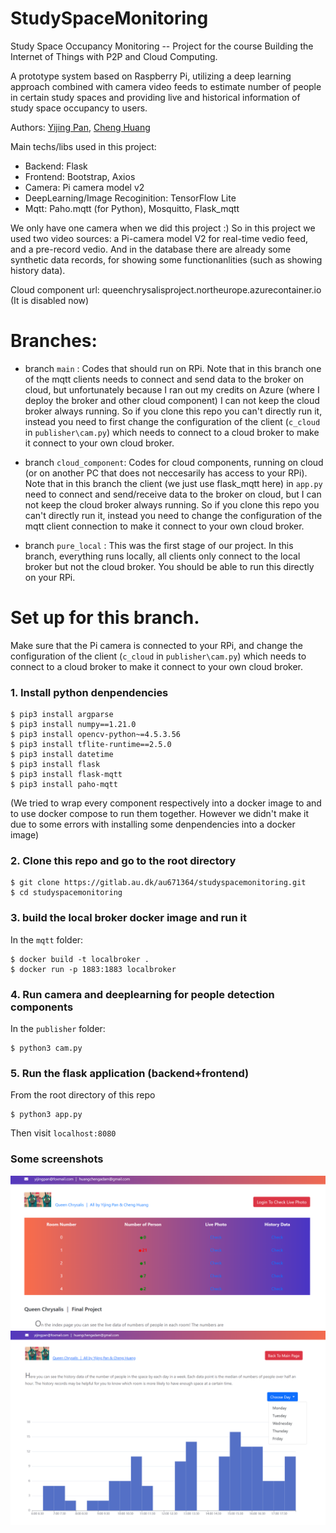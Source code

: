 # StudySpaceMonitoring

Study Space Occupancy Monitoring -- Project for the course Building the Internet of Things with P2P and Cloud Computing.

A prototype system based on Raspberry Pi, utilizing a deep learning approach combined with camera video feeds to estimate number of people in certain study spaces and providing live and historical information of study space occupancy to users.

Authors: [Yijing Pan](https://github.com/panyijing1997), [Cheng Huang](https://github.com/kouteisang)

Main techs/libs used in this project:
- Backend: Flask
- Frontend: Bootstrap, Axios
- Camera: Pi camera model v2
- DeepLearning/Image Recoginition: TensorFlow Lite
- Mqtt: Paho.mqtt (for Python), Mosquitto, Flask_mqtt

We only have one camera when we did this project :) So in this project we used two video sources: a Pi-camera model V2 for real-time vedio feed, and a pre-record vedio. And in the database there are already some synthetic data records, for showing some functionanlities (such as showing history data).


Cloud component url: queenchrysalisproject.northeurope.azurecontainer.io (It is disabled now)

# Branches:

- branch `main` : Codes that should run on RPi. Note that in this branch one of the mqtt clients needs to connect and send data to the broker on cloud, but unfortunately because I ran out my credits on Azure (where I deploy the broker and other cloud component) I can not keep the cloud broker always running. So if you clone this repo you can't directly run it, instead you need to first change the configuration of the client (`c_cloud` in `publisher\cam.py`) which needs to connect to a cloud broker to make it connect to your own cloud broker.

- branch `cloud_component`: Codes for cloud components, running on cloud (or on another PC that does not neccesarily has access to your RPi). Note that in this branch the client (we just use flask_mqtt here) in `app.py` need to connect and send/receive data to the broker on cloud, but I can not keep the cloud broker always running. So if you clone this repo you can't directly run it, instead you need to change the configuration of the mqtt client connection to make it connect to your own cloud broker.


- branch `pure_local` : This was the first stage of our project. In this branch, everything runs locally, all clients only connect to the local broker but not the cloud broker. You should be able to run this directly on your RPi.



# Set up for this branch.

Make sure that the Pi camera is connected to your RPi, and change the configuration of the client (`c_cloud` in `publisher\cam.py`) which needs to connect to a cloud broker to make it connect to your own cloud broker.

### 1. Install python denpendencies

```shell
$ pip3 install argparse
$ pip3 install numpy==1.21.0
$ pip3 install opencv-python~=4.5.3.56
$ pip3 install tflite-runtime==2.5.0
$ pip3 install datetime
$ pip3 install flask
$ pip3 install flask-mqtt
$ pip3 install paho-mqtt
```

(We tried to wrap every component respectively into a docker image to and to use docker compose to run them together. However we didn't make it due to some errors with installing  some denpendencies into a docker image)

### 2. Clone this repo and go to the root directory

```shell
$ git clone https://gitlab.au.dk/au671364/studyspacemonitoring.git
$ cd studyspacemonitoring
```

### 3. build the local broker docker image and run it

In the `mqtt` folder:

```shell
$ docker build -t localbroker .
$ docker run -p 1883:1883 localbroker
```

### 4. Run camera and deeplearning for people detection components

In the `publisher` folder:

```shell
$ python3 cam.py
```

### 5. Run the flask application (backend+frontend)

From the root directory of this repo

```shell
$ python3 app.py
```


Then visit `localhost:8080`

### Some screenshots

![](./images/1.png)
![](./images/2.png)
